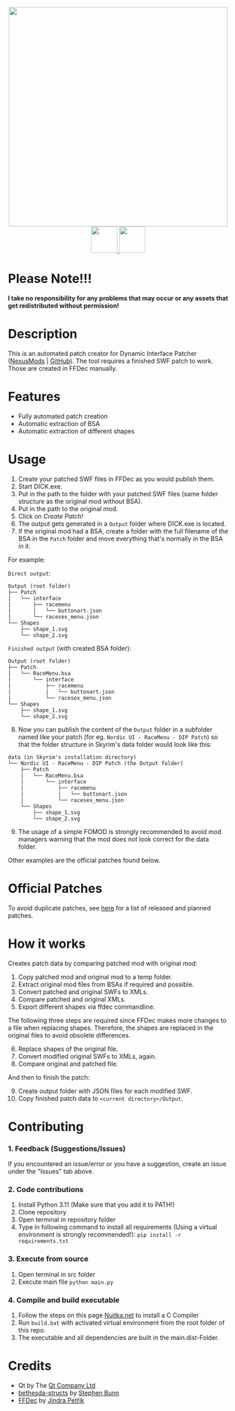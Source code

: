 <p align="center">
<img src="https://i.imgur.com/76J8IOv.png" width="500px" />
<br>
<a href="https://www.nexusmods.com/skyrimspecialedition/mods/97864"><img src="https://i.imgur.com/STsBXT6.png" height="60px"/> </a>
<a href="https://ko-fi.com/cutleast"><img src="https://i.imgur.com/KcPrhK5.png" height="60px"/> </a>
<br>

# Please Note!!!

**I take no responsibility for any problems that may occur or any assets that get redistributed without permission!**

# Description

This is an automated patch creator for Dynamic Interface Patcher ([NexusMods](https://www.nexusmods.com/skyrimspecialedition/mods/96891) | [GitHub](https://github.com/Cutleast/Dynamic-Interface-Patcher)).
The tool requires a finished SWF patch to work. Those are created in FFDec manually.

# Features

- Fully automated patch creation
- Automatic extraction of BSA
- Automatic extraction of different shapes

# Usage

1. Create your patched SWF files in FFDec as you would publish them.
2. Start DICK.exe.
3. Put in the path to the folder with your patched SWF files (same folder structure as the original mod without BSA).
4. Put in the path to the original mod.
5. Click on *Create Patch!*
6. The output gets generated in a `Output` folder where DICK.exe is located.
7. If the original mod had a BSA, create a folder with the full filename of the BSA in the `Patch` folder and move everything that's normally in the BSA in it.

For example:

`Direct output`:

```
Output (root folder)
├── Patch
|   └── interface
|       ├── racemenu
|       |   └── buttonart.json
|       └── racesex_menu.json
└── Shapes
    ├── shape_1.svg
    └── shape_2.svg
```

`Finished output` (with created BSA folder):

```
Output (root folder)
├── Patch
|   └── RaceMenu.bsa
|       └── interface
|           ├── racemenu
|           |   └── buttonart.json
|           └── racesex_menu.json
└── Shapes
    ├── shape_1.svg
    └── shape_2.svg
```

8. Now you can publish the content of the `Output` folder in a subfolder named like your patch (for eg. `Nordic UI - RaceMenu - DIP Patch`) so that the folder structure in Skyrim's data folder would look like this:

```
data (in Skyrim's installation directory)
└── Nordic UI - RaceMenu - DIP Patch (the Output folder)
    ├── Patch
    |   └── RaceMenu.bsa
    |       └── interface
    |           ├── racemenu
    |           |   └── buttonart.json
    |           └── racesex_menu.json
    └── Shapes
        ├── shape_1.svg
        └── shape_2.svg
```

9. The usage of a simple FOMOD is strongly recommended to avoid mod managers warning that the mod does not look correct for the data folder.

Other examples are the official patches found below.

# Official Patches

To avoid duplicate patches, see [here](https://github.com/Cutleast/Dynamic-Interface-Patcher/blob/main/OfficialPatches.md) for a list of released and planned patches.

# How it works

Creates patch data by comparing patched mod with original mod:

1. Copy patched mod and original mod to a temp folder.
2. Extract original mod files from BSAs if required and possible.
3. Convert patched and original SWFs to XMLs.
4. Compare patched and original XMLs.
5. Export different shapes via ffdec commandline.

The following three steps are required since FFDec makes more changes
to a file when replacing shapes. Therefore, the shapes are replaced in the original files to avoid obsolete differences.

6. Replace shapes of the original file.
7. Convert modified original SWFs to XMLs, again.
8. Compare original and patched file.

And then to finish the patch:

9. Create output folder with JSON files for each modified SWF.
10. Copy finished patch data to `<current directory>/Output`.

# Contributing

### 1. Feedback (Suggestions/Issues)

If you encountered an issue/error or you have a suggestion, create an issue under the "Issues" tab above.

### 2. Code contributions

1. Install Python 3.11 (Make sure that you add it to PATH!)
2. Clone repository
3. Open terminal in repository folder
4. Type in following command to install all requirements (Using a virtual environment is strongly recommended!):
   `pip install -r requirements.txt`

### 3. Execute from source

1. Open terminal in src folder
2. Execute main file
   `python main.py`

### 4. Compile and build executable

1. Follow the steps on this page [Nuitka.net](https://nuitka.net/doc/user-manual.html#usage) to install a C Compiler
2. Run `build.bat` with activated virtual environment from the root folder of this repo.
3. The executable and all dependencies are built in the main.dist-Folder.

# Credits

- Qt by The [Qt Company Ltd](https://qt.io)
- [bethesda-structs](https://github.com/stephen-bunn/bethesda-structs) by [Stephen Bunn](https://github.com/stephen-bunn)
- [FFDec](https://github.com/jindrapetrik/jpexs-decompiler) by [Jindra Petřík](https://github.com/jindrapetrik)
